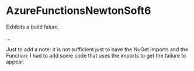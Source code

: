 # AzureFunctionsNewtonSoft6
Exhibits a build falure.

...

Just to add a note: it is not sufficient just to have the NuGet imports and the Function: I had to add some code that uses the imports to get the failure to appear.
